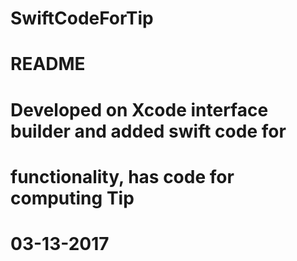 # SwiftCodeForTip
# README
# Developed on Xcode interface builder and added swift code for 
# functionality, has code for computing Tip
# 03-13-2017
